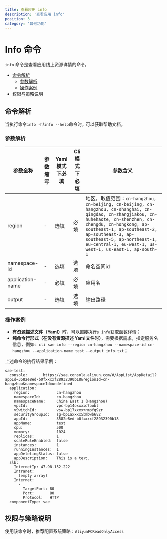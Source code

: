 ```yaml
---
title: 查看应用 info
description: '查看应用 info'
position: 3
category: '其他功能'
---
```


# Info 命令

`info` 命令是查看应用线上资源详情的命令。

- [命令解析](#命令解析)
  - [参数解析](#参数解析)
  - [操作案例](#操作案例)
- [权限与策略说明](#权限与策略说明)

## 命令解析

当执行命令`info -h`/`info --help`命令时，可以获取帮助文档。

### 参数解析

| 参数全称 | 参数缩写 | Yaml模式下必填 | Cli模式下必填 | 参数含义  |
| ----- | -------- | -------------- | ------- | ---------- |
| region | - | 选填 | 必填 | 地区，取值范围：`cn-hangzhou, cn-beijing, cn-beijing, cn-hangzhou, cn-shanghai, cn-qingdao, cn-zhangjiakou, cn-huhehaote, cn-shenzhen, cn-chengdu, cn-hongkong, ap-southeast-1, ap-southeast-2, ap-southeast-3, ap-southeast-5, ap-northeast-1, eu-central-1, eu-west-1, us-west-1, us-east-1, ap-south-1` |
| namespace-id | -        | 选填           | 选填    | 命名空间id   |
| application-name  | -        | 必填           | 必填    | 应用名   |
| output  | -        | 选填           | 选填    | 输出路径   |

### 操作案例

- **有资源描述文件（Yaml）时**，可以直接执行`s info`获取函数详情；
- **纯命令行形式（在没有资源描述 Yaml 文件时）**，需要根据需求，指定服务名信息，例如`s cli sae info --region cn-hangzhou --namespace-id cn-hangzhou --application-name test --output info.txt`；

上述命令的执行结果示例：

```
sae-test: 
  console:       https://sae.console.aliyun.com/#/AppList/AppDetail?appId=3582e8ed-b0fxxxxf28932390b18&regionId=cn-hangzhou&namespaceId=undefined
  application: 
    region:            cn-hangzhou
    namespaceId:       cn-hangzhou
    namespaceName:     China East 1 (Hangzhou)
    vpcId:             vpc-bp14oxxxxc7pobl
    vSwitchId:         vsw-bp17xxxxyrmpfg9zr
    securityGroupId:   sg-bp1axxxx5kmbwb6v2
    appId:             3582e8ed-b0fxxxxf28932390b18
    appName:           test
    cpu:               500
    memory:            1024
    replicas:          1
    scaleRuleEnabled:  false
    instances:         1
    runningInstances:  1
    appDeletingStatus: false
    appDescription:    This is a test.
  slb: 
    InternetIp: 47.98.152.222
    Intranet: 
      (empty array)
    Internet: 
      - 
        TargetPort: 80
        Port:       80
        Protocol:   HTTP
  componentType: sae
```

## 权限与策略说明

使用该命令时，推荐配置系统策略：`AliyunFCReadOnlyAccess`
